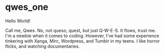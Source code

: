 # qwes_one

Hello World!

Call me, Qwes. No, not queso, quest, but just Q-W-E-S. It flows, trust me.
I'm a newbie when it comes to coding. However, I've had some experience tinkering with Xanga, Mirc, Wordpress, and Tumblr in my teens. 
I like horror flicks, and watching documentaries. 
